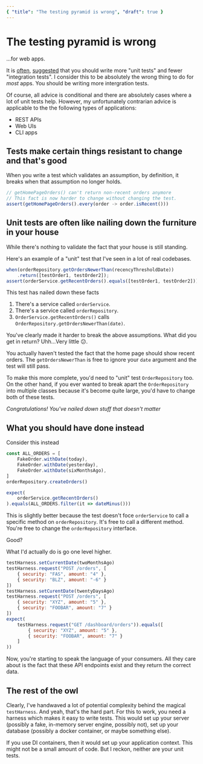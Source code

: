 ```yaml
---
{ "title": "The testing pyramid is wrong", "draft": true }
---
```

# The testing pyramid is wrong

...for web apps.

It is [often](https://martinfowler.com/articles/practical-test-pyramid.html),
[suggested](https://circleci.com/blog/testing-pyramid/) that you should write
more "unit tests" and fewer "integration tests". I consider this to be absolutely
the wrong thing to do for *most* apps. You should be writing more intergration tests.

Of course, all advice is conditional
and there are absolutely cases where a lot of unit tests help. However, my
unfortunately contrarian advice is applicable to the the following types of
applications:
- REST APIs
- Web UIs
- CLI apps

## Tests make certain things resistant to change and that's good

When you write a test which validates an assumption, by definition, it breaks
when that assumption no longer holds.

```javascript
// getHomePageOrders() can't return non-recent orders anymore
// This fact is now harder to change without changing the test.
assert(getHomePageOrders().every(order -> order.isRecent()))
```

## Unit tests are often like nailing down the furniture in your house
While there's nothing to validate the fact that your house is still standing.

Here's an example of a "unit" test that I've seen in a lot of real codebases.
```javascript
when(orderRepository.getOrdersNewerThan(recencyThresholdDate))
    .return([testOrder1, testOrder2]);
assert(orderService.getRecentOrders().equals([testOrder1, testOrder2]))

```

This test has nailed down these facts
1. There's a service called `orderService`.
2. There's a service called `orderRepository`.
3. `OrderService.getRecentOrders()` calls `OrderRepository.getOrdersNewerThan(date)`.

You've clearly made it harder to break the above assumptions.
What did you get in return? Uhh...Very little 😕.

You actually haven't tested the fact that the home page should show recent orders.
The `getOrdersNewerThan` is free to ignore your `date` argument and the test will
still pass.

To make this more complete, you'd need to "unit" test `OrderRepository` too.
On the other hand, if you ever wanted to break apart the `OrderRepository` into
multiple classes because it's become quite large, you'd have to change both of
these tests.

*Congratulations! You've nailed down stuff that doesn't matter*


## What you should have done instead

Consider this instead

```javascript
const ALL_ORDERS = [
    FakeOrder.withDate(today),
    FakeOrder.withDate(yesterday),
    FakeOrder.withDate(sixMonthsAgo),
]
orderRepository.createOrders()

expect(
    orderService.getRecentOrders()
).equals(ALL_ORDERS.filter(it => dateMinus()))
```

This is slightly better because the test doesn't foce `orderService` to
call a specific method on `orderRepository`. It's free to call a different method.
You're free to change the `orderRepository` interface.

Good?

What I'd actually do is go one level higher.

```javascript
testHarness.setCurrentDate(twoMonthsAgo)
testHarness.request("POST /orders", [
    { security: "FAS", amount: "4" },
    { security: "BLZ", amount: "-6" }
])
testHarness.setCurentDate(twentyDaysAgo)
testHarness.request("POST /orders", [
    { security: "XYZ", amount: "5" },
    { security: "FOOBAR", amount: "7" }
])
expect(
    testHarness.request("GET /dashboard/orders")).equals([
        { security: "XYZ", amount: "5" },
        { security: "FOOBAR", amount: "7" }
    ]
))
```

Now, you're starting to speak the language of your consumers.
All they care about is the fact that these API endpoints exist
and they return the correct data.

## The rest of the owl

Clearly, I've handwaved a lot of potential complexity behind the magical
`testHarness`. And yeah, that's the hard part.
For this to work, you need a harness which makes it easy to write tests.
This would set up your server (possibly a fake, in-memory server engine, possibly not),
set up your database (possibly a docker container, or maybe something else).

If you use DI containers, then it would set up your application context.
This might not be a small amount of code. But I reckon, neither are your unit tests.
